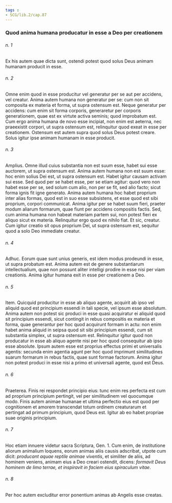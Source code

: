 ```yaml
---
tags : 
- SCG/lib.2/cap.87
---
```


### Quod anima humana producatur in esse a Deo per creationem

###### n. 1
Ex his autem quae dicta sunt, ostendi potest quod solus Deus animam humanam producit in esse.

###### n. 2
Omne enim quod in esse producitur vel generatur per se aut per accidens, vel creatur. Anima autem humana non generatur per se: cum non sit composita ex materia et forma, ut supra ostensum est. Neque generatur per accidens: cum enim sit forma corporis, generaretur per corporis generationem, quae est ex virtute activa seminis; quod improbatum est. Cum ergo anima humana de novo esse incipiat, non enim est aeterna, nec praeexistit corpori, ut supra ostensum est, relinquitur quod exeat in esse per creationem. Ostensum est autem supra quod solus Deus potest creare. Solus igitur ipse animam humanam in esse producit.

###### n. 3
Amplius. Omne illud cuius substantia non est suum esse, habet sui esse auctorem, ut supra ostensum est. Anima autem humana non est suum esse: hoc enim solius Dei est, ut supra ostensum est. Habet igitur causam activam sui esse. Sed quod per se habet esse, per se etiam agitur: quod vero non habet esse per se, sed solum cum alio, non per se fit, sed alio facto; sicut forma ignis fit igne generato. Anima autem humana hoc habet proprium inter alias formas, quod est in suo esse subsistens, et esse quod est sibi proprium, corpori communicat. Anima igitur per se habet suum fieri, praeter modum aliarum formarum, quae fiunt per accidens compositis factis. Sed, cum anima humana non habeat materiam partem sui, non potest fieri ex aliquo sicut ex materia. Relinquitur ergo quod ex nihilo fiat. Et sic, creatur. Cum igitur creatio sit opus proprium Dei, ut supra ostensum est, sequitur quod a solo Deo immediate creatur.

###### n. 4
Adhuc. Eorum quae sunt unius generis, est idem modus prodeundi in esse, ut supra probatum est. Anima autem est de genere substantiarum intellectualium, quae non possunt aliter intelligi prodire in esse nisi per viam creationis. Anima igitur humana exit in esse per creationem a Deo.

###### n. 5
Item. Quicquid producitur in esse ab aliquo agente, acquirit ab ipso vel aliquid quod est principium essendi in tali specie, vel ipsum esse absolutum. Anima autem non potest sic produci in esse quasi acquiratur ei aliquid quod sit principium essendi, sicut contingit in rebus compositis ex materia et forma, quae generantur per hoc quod acquirunt formam in actu: non enim habet anima aliquid in seipsa quod sit sibi principium essendi, cum sit substantia simplex, ut supra ostensum est. Relinquitur igitur quod non producatur in esse ab aliquo agente nisi per hoc quod consequitur ab ipso esse absolute. Ipsum autem esse est proprius effectus primi et universalis agentis: secunda enim agentia agunt per hoc quod imprimunt similitudines suarum formarum in rebus factis, quae sunt formae factorum. Anima igitur non potest produci in esse nisi a primo et universali agente, quod est Deus.

###### n. 6
Praeterea. Finis rei respondet principio eius: tunc enim res perfecta est cum ad proprium principium pertingit, vel per similitudinem vel quocumque modo. Finis autem animae humanae et ultima perfectio eius est quod per cognitionem et amorem transcendat totum ordinem creaturarum et pertingat ad primum principium, quod Deus est. Igitur ab eo habet propriae suae originis principium.

###### n. 7
Hoc etiam innuere videtur sacra Scriptura, Gen. 1. Cum enim, de institutione aliorum animalium loquens, eorum animas aliis causis adscribat, utpote cum dicit: *producant aquae reptile animae viventis*, et similiter de aliis, ad hominem veniens, animam eius a Deo creari ostendit, dicens: *formavit Deus hominem de limo terrae, et inspiravit in faciem eius spiraculum vitae*.

###### n. 8
Per hoc autem excluditur error ponentium animas ab Angelis esse creatas.

